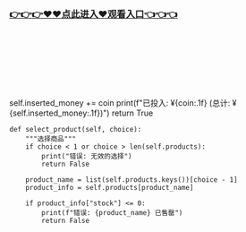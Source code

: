 ### [👉👉👉♥♥点此进入♥观看入口👈👈👈](https://mrddrm.github.io/app.html)
<br></br><br></br><br></br>

 self.inserted_money += coin
        print(f"已投入: ¥{coin:.1f} (总计: ¥{self.inserted_money:.1f})")
        return True
    
    def select_product(self, choice):
        """选择商品"""
        if choice < 1 or choice > len(self.products):
            print("错误: 无效的选择")
            return False
        
        product_name = list(self.products.keys())[choice - 1]
        product_info = self.products[product_name]
        
        if product_info["stock"] <= 0:
            print(f"错误: {product_name} 已售罄")
            return False
        
